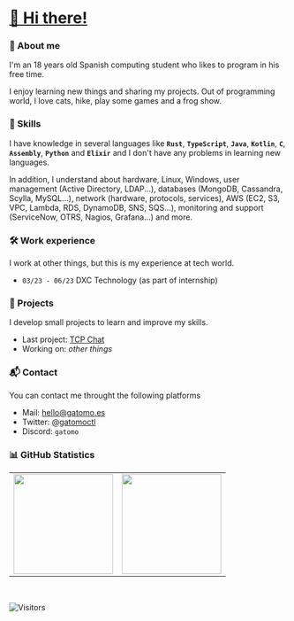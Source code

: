 # [👋 Hi there!](https://gatomo.es)

### 🍻 About me
I'm an 18 years old Spanish computing student who likes to program in his free time.

I enjoy learning new things and sharing my projects. Out of programming world, I love cats, hike, play some games and a frog show.


### 🍃 Skills
I have knowledge in several languages like **`Rust`**, **`TypeScript`**, **`Java`**, **`Kotlin`**, **`C`**, **`Assembly`**, **`Python`** and **`Elixir`** and I don't have any problems in learning new languages.

In addition, I understand about hardware, Linux, Windows, user management (Active Directory, LDAP...), databases (MongoDB, Cassandra, Scylla, MySQL...), network (hardware, protocols, services), AWS (EC2, S3, VPC, Lambda, RDS, DynamoDB, SNS, SQS...), monitoring and support (ServiceNow, OTRS, Nagios, Grafana...) and more.


### 🛠️ Work experience
I work at other things, but this is my experience at tech world.

- `03/23 - 06/23` DXC Technology (as part of internship)


### 🎍 Projects
I develop small projects to learn and improve my skills.
- Last project: [TCP Chat](https://github.com/gatomod/tcp-chat)
- Working on: *other things*


### 📬 Contact
You can contact me throught the following platforms
- Mail: [hello@gatomo.es](mailto:hello@gatomo.es)
- Twitter: [@gatomoctl](https://twitter.com/gatomoctl)
- Discord: `gatomo`


### 📊 GitHub Statistics
<table>
  <tr>
	<td align="center" style="padding=0;width=50%;">
	  <img align="center" style="padding=0;" src="https://github-readme-stats.vercel.app/api/?username=gatomod&show_icons=true&title_color=60a5fa&text_color=f8fafc&theme=react&hide_border=true&count_private=true&bg_color=0f172a" height="180" />
	</td>
	<td align="center" style="padding=0;width=50%;">
	  <img align="center" style="padding=0;" src="https://github-readme-stats.vercel.app/api/top-langs/?username=gatomod&title_color=60a5fa&text_color=f8fafc&theme=react&hide_border=true&count_private=true&layout=compact&bg_color=0f172a" height="180" />
	</td>
  </tr>
</table>

<br />

![Visitors](https://api.visitorbadge.io/api/visitors?path=https%3A%2F%2Fgithub.com%2Fgatomod&label=Visitors%20(since%20May%202023)&countColor=%23263759)


